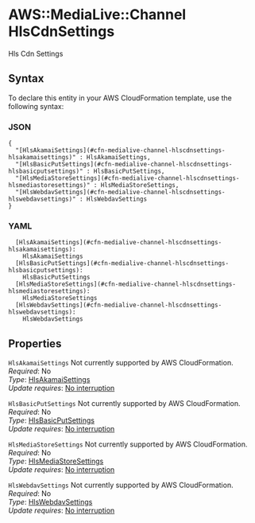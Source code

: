 # AWS::MediaLive::Channel HlsCdnSettings<a name="aws-properties-medialive-channel-hlscdnsettings"></a>

Hls Cdn Settings

## Syntax<a name="aws-properties-medialive-channel-hlscdnsettings-syntax"></a>

To declare this entity in your AWS CloudFormation template, use the following syntax:

### JSON<a name="aws-properties-medialive-channel-hlscdnsettings-syntax.json"></a>

```
{
  "[HlsAkamaiSettings](#cfn-medialive-channel-hlscdnsettings-hlsakamaisettings)" : HlsAkamaiSettings,
  "[HlsBasicPutSettings](#cfn-medialive-channel-hlscdnsettings-hlsbasicputsettings)" : HlsBasicPutSettings,
  "[HlsMediaStoreSettings](#cfn-medialive-channel-hlscdnsettings-hlsmediastoresettings)" : HlsMediaStoreSettings,
  "[HlsWebdavSettings](#cfn-medialive-channel-hlscdnsettings-hlswebdavsettings)" : HlsWebdavSettings
}
```

### YAML<a name="aws-properties-medialive-channel-hlscdnsettings-syntax.yaml"></a>

```
  [HlsAkamaiSettings](#cfn-medialive-channel-hlscdnsettings-hlsakamaisettings): 
    HlsAkamaiSettings
  [HlsBasicPutSettings](#cfn-medialive-channel-hlscdnsettings-hlsbasicputsettings): 
    HlsBasicPutSettings
  [HlsMediaStoreSettings](#cfn-medialive-channel-hlscdnsettings-hlsmediastoresettings): 
    HlsMediaStoreSettings
  [HlsWebdavSettings](#cfn-medialive-channel-hlscdnsettings-hlswebdavsettings): 
    HlsWebdavSettings
```

## Properties<a name="aws-properties-medialive-channel-hlscdnsettings-properties"></a>

`HlsAkamaiSettings`  <a name="cfn-medialive-channel-hlscdnsettings-hlsakamaisettings"></a>
Not currently supported by AWS CloudFormation\.  
*Required*: No  
*Type*: [HlsAkamaiSettings](aws-properties-medialive-channel-hlsakamaisettings.md)  
*Update requires*: [No interruption](https://docs.aws.amazon.com/AWSCloudFormation/latest/UserGuide/using-cfn-updating-stacks-update-behaviors.html#update-no-interrupt)

`HlsBasicPutSettings`  <a name="cfn-medialive-channel-hlscdnsettings-hlsbasicputsettings"></a>
Not currently supported by AWS CloudFormation\.  
*Required*: No  
*Type*: [HlsBasicPutSettings](aws-properties-medialive-channel-hlsbasicputsettings.md)  
*Update requires*: [No interruption](https://docs.aws.amazon.com/AWSCloudFormation/latest/UserGuide/using-cfn-updating-stacks-update-behaviors.html#update-no-interrupt)

`HlsMediaStoreSettings`  <a name="cfn-medialive-channel-hlscdnsettings-hlsmediastoresettings"></a>
Not currently supported by AWS CloudFormation\.  
*Required*: No  
*Type*: [HlsMediaStoreSettings](aws-properties-medialive-channel-hlsmediastoresettings.md)  
*Update requires*: [No interruption](https://docs.aws.amazon.com/AWSCloudFormation/latest/UserGuide/using-cfn-updating-stacks-update-behaviors.html#update-no-interrupt)

`HlsWebdavSettings`  <a name="cfn-medialive-channel-hlscdnsettings-hlswebdavsettings"></a>
Not currently supported by AWS CloudFormation\.  
*Required*: No  
*Type*: [HlsWebdavSettings](aws-properties-medialive-channel-hlswebdavsettings.md)  
*Update requires*: [No interruption](https://docs.aws.amazon.com/AWSCloudFormation/latest/UserGuide/using-cfn-updating-stacks-update-behaviors.html#update-no-interrupt)